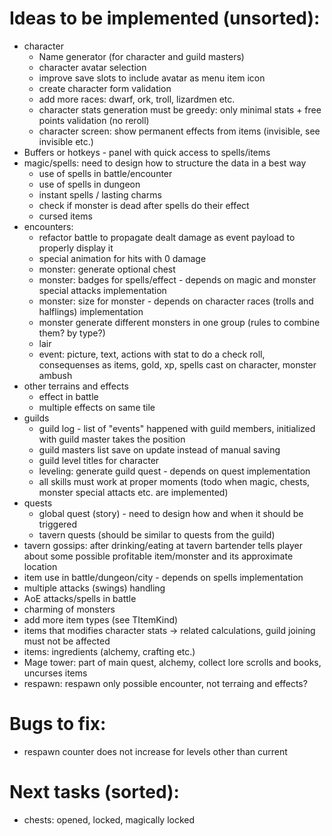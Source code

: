# Ideas to be implemented (unsorted):

- character
  - Name generator (for character and guild masters)
  - character avatar selection
  - improve save slots to include avatar as menu item icon
  - create character form validation
  - add more races: dwarf, ork, troll, lizardmen etc.
  - character stats generation must be greedy: only minimal stats + free points validation (no reroll)
  - character screen: show permanent effects from items (invisible, see invisible etc.)
- Buffers or hotkeys - panel with quick access to spells/items
- magic/spells: need to design how to structure the data in a best way
  - use of spells in battle/encounter
  - use of spells in dungeon
  - instant spells / lasting charms
  - check if monster is dead after spells do their effect
  - cursed items
- encounters:
  - refactor battle to propagate dealt damage as event payload to properly display it
  - special animation for hits with 0 damage
  - monster: generate optional chest
  - monster: badges for spells/effect - depends on magic and monster special attacks implementation
  - monster: size for monster - depends on character races (trolls and halflings) implementation
  - monster generate different monsters in one group (rules to combine them? by type?)
  - lair
  - event: picture, text, actions with stat to do a check roll, consequenses as items, gold, xp, spells cast on character, monster ambush
- other terrains and effects
  - effect in battle
  - multiple effects on same tile
- guilds
  - guild log - list of "events" happened with guild members, initialized with guild master takes the position
  - guild masters list save on update instead of manual saving
  - guild level titles for character
  - leveling: generate guild quest - depends on quest implementation
  - all skills must work at proper moments (todo when magic, chests, monster special attacts etc. are implemented)
- quests
  - global quest (story) - need to design how and when it should be triggered
  - tavern quests (should be similar to quests from the guild)
- tavern gossips: after drinking/eating at tavern bartender tells player about some possible profitable item/monster and its approximate location
- item use in battle/dungeon/city - depends on spells implementation
- multiple attacks (swings) handling
- AoE attacks/spells in battle
- charming of monsters
- add more item types (see TItemKind)
- items that modifies character stats -> related calculations, guild joining must not be affected
- items: ingredients (alchemy, crafting etc.)
- Mage tower: part of main quest, alchemy, collect lore scrolls and books, uncurses items
- respawn: respawn only possible encounter, not terraing and effects?

# Bugs to fix:

- respawn counter does not increase for levels other than current

# Next tasks (sorted):

- chests: opened, locked, magically locked
